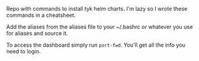 Repo with commands to install tyk helm charts. I'm lazy so I wrote these commands in a cheatsheet.

Add the aliases from the aliases file to your ~/.bashrc or whatever you use for aliases and source it.

To access the dashboard simply run `port-fwd`. You'll get all the info you need to login.
